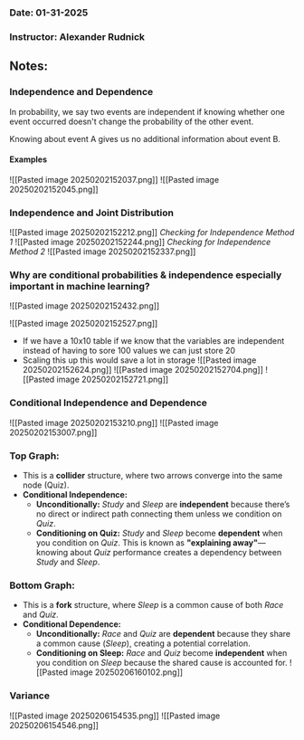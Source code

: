 ### Date: 01-31-2025
### Instructor: Alexander Rudnick


## Notes:

### Independence and Dependence
In probability, we say two events are independent if knowing whether one event occurred doesn't change the probability of the other event.

Knowing about event A gives us no additional information about event B.
#### Examples
![[Pasted image 20250202152037.png]]
![[Pasted image 20250202152045.png]]
### Independence and Joint Distribution
![[Pasted image 20250202152212.png]]
*Checking for Independence Method 1*
![[Pasted image 20250202152244.png]]
*Checking for Independence Method 2*
![[Pasted image 20250202152337.png]]

### Why are conditional probabilities & independence especially important in machine learning?
![[Pasted image 20250202152432.png]]

![[Pasted image 20250202152527.png]]
- If we have a 10x10 table if we know that the variables are independent instead of having to sore 100 values we can just store 20
- Scaling this up this would save a lot in storage
![[Pasted image 20250202152624.png]]
![[Pasted image 20250202152704.png]]
![[Pasted image 20250202152721.png]]

### Conditional Independence and Dependence
![[Pasted image 20250202153210.png]]
![[Pasted image 20250202153007.png]]
### Top Graph:
- This is a **collider** structure, where two arrows converge into the same node (Quiz).
- **Conditional Independence:**
    - **Unconditionally:** _Study_ and _Sleep_ are **independent** because there’s no direct or indirect path connecting them unless we condition on _Quiz_.
    - **Conditioning on Quiz:** _Study_ and _Sleep_ become **dependent** when you condition on _Quiz_. This is known as **"explaining away"**—knowing about _Quiz_ performance creates a dependency between _Study_ and _Sleep_.
### Bottom Graph:
- This is a **fork** structure, where _Sleep_ is a common cause of both _Race_ and _Quiz_.
- **Conditional Dependence:**
    - **Unconditionally:** _Race_ and _Quiz_ are **dependent** because they share a common cause (_Sleep_), creating a potential correlation.
    - **Conditioning on Sleep:** _Race_ and _Quiz_ become **independent** when you condition on _Sleep_ because the shared cause is accounted for.
![[Pasted image 20250206160102.png]]

### Variance
![[Pasted image 20250206154535.png]]
![[Pasted image 20250206154546.png]]
